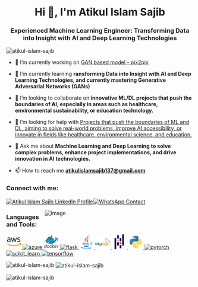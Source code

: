 <h1 align="center">Hi 👋, I'm Atikul Islam Sajib</h1>
<h3 align="center">Experienced Machine Learning Engineer: Transforming Data into Insight with AI and Deep Learning Technologies</h3>

<p align="left"> <img src="https://komarev.com/ghpvc/?username=atikul-islam-sajib&label=Profile%20views&color=0e75b6&style=flat" alt="atikul-islam-sajib" /> </p>

- 🔭 I’m currently working on [GAN based model - pix2pix](https://github.com/atikul-islam-sajib/pix2pix)

- 🌱 I’m currently learning **ransforming Data into Insight with AI and Deep Learning Technologies, and currently mastering Generative Adversarial Networks (GANs)**

- 👯 I’m looking to collaborate on **innovative ML/DL projects that push the boundaries of AI, especially in areas such as healthcare, environmental sustainability, or education technology.**

- 🤝 I’m looking for help with [Projects that push the boundaries of ML and DL, aiming to solve real-world problems, improve AI accessibility, or innovate in fields like healthcare, environmental science, and education.](https://github.com/atikul-islam-sajib/pix2pix)

- 💬 Ask me about **Machine Learning and Deep Learning to solve complex problems, enhance project implementations, and drive innovation in AI technologies.**

- 📫 How to reach me **atikulislamsajib137@gmail.com**

<h3 align="left">Connect with me:</h3>
<p align="left">
<a href="https://linkedin.com/in/atikul-islam-sajib-351b03261/overlay/about-this-profile/" target="_blank"><img align="center" src="https://raw.githubusercontent.com/rahuldkjain/github-profile-readme-generator/master/src/images/icons/Social/linked-in-alt.svg" alt="Atikul Islam Sajib LinkedIn Profile" height="30" width="40" /></a><a href="https://wa.me/+4917685993564" target="_blank"><img align="center" src="https://raw.githubusercontent.com/rahuldkjain/github-profile-readme-generator/master/src/images/icons/Social/whatsapp.svg" alt="WhatsApp Contact" height="30" width="40" /></a>

</p>

<img align="right" alt="image" width = "400" src = "https://user-images.githubusercontent.com/55389276/140866485-8fb1c876-9a8f-4d6a-98dc-08c4981eaf70.gif">

<h3 align="left">Languages and Tools:</h3>
<p align="left"> <a href="https://aws.amazon.com" target="_blank" rel="noreferrer"> <img src="https://raw.githubusercontent.com/devicons/devicon/master/icons/amazonwebservices/amazonwebservices-original-wordmark.svg" alt="aws" width="40" height="40"/> </a> <a href="https://azure.microsoft.com/en-in/" target="_blank" rel="noreferrer"> <img src="https://www.vectorlogo.zone/logos/microsoft_azure/microsoft_azure-icon.svg" alt="azure" width="40" height="40"/> </a> <a href="https://www.docker.com/" target="_blank" rel="noreferrer"> <img src="https://raw.githubusercontent.com/devicons/devicon/master/icons/docker/docker-original-wordmark.svg" alt="docker" width="40" height="40"/> </a> <a href="https://flask.palletsprojects.com/" target="_blank" rel="noreferrer"> <img src="https://www.vectorlogo.zone/logos/pocoo_flask/pocoo_flask-icon.svg" alt="flask" width="40" height="40"/> </a> <a href="https://www.java.com" target="_blank" rel="noreferrer"> <img src="https://raw.githubusercontent.com/devicons/devicon/master/icons/java/java-original.svg" alt="java" width="40" height="40"/> </a> <a href="https://www.mysql.com/" target="_blank" rel="noreferrer"> <img src="https://raw.githubusercontent.com/devicons/devicon/master/icons/mysql/mysql-original-wordmark.svg" alt="mysql" width="40" height="40"/> </a> <a href="https://pandas.pydata.org/" target="_blank" rel="noreferrer"> <img src="https://raw.githubusercontent.com/devicons/devicon/2ae2a900d2f041da66e950e4d48052658d850630/icons/pandas/pandas-original.svg" alt="pandas" width="40" height="40"/> </a> <a href="https://www.python.org" target="_blank" rel="noreferrer"> <img src="https://raw.githubusercontent.com/devicons/devicon/master/icons/python/python-original.svg" alt="python" width="40" height="40"/> </a> <a href="https://pytorch.org/" target="_blank" rel="noreferrer"> <img src="https://www.vectorlogo.zone/logos/pytorch/pytorch-icon.svg" alt="pytorch" width="40" height="40"/> </a> <a href="https://scikit-learn.org/" target="_blank" rel="noreferrer"> <img src="https://upload.wikimedia.org/wikipedia/commons/0/05/Scikit_learn_logo_small.svg" alt="scikit_learn" width="40" height="40"/> </a> <a href="https://www.tensorflow.org" target="_blank" rel="noreferrer"> <img src="https://www.vectorlogo.zone/logos/tensorflow/tensorflow-icon.svg" alt="tensorflow" width="40" height="40"/> </a> </p>

<p><img align="left" src="https://github-readme-stats.vercel.app/api/top-langs?username=atikul-islam-sajib&show_icons=true&locale=en&layout=compact" alt="atikul-islam-sajib" /></p>

<p>&nbsp;<img align="center" src="https://github-readme-stats.vercel.app/api?username=atikul-islam-sajib&show_icons=true&locale=en" alt="atikul-islam-sajib" /></p>

<p><img align="center" src="https://github-readme-streak-stats.herokuapp.com/?user=atikul-islam-sajib&" alt="atikul-islam-sajib" /></p>


